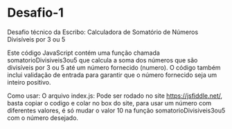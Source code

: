 # Desafio-1
Desafio técnico da Escribo:
Calculadora de Somatório de Números Divisíveis por 3 ou 5



Este código JavaScript contém uma função chamada somatorioDivisiveis3ou5 que calcula a soma dos números que são divisíveis por 3 ou 5 até um número fornecido (numero). O código também inclui validação de entrada para garantir que o número fornecido seja um inteiro positivo.



Como usar:
O arquivo index.js: Pode ser rodado no site https://jsfiddle.net/, basta copiar o codigo e colar no box do site, para usar um número com diferentes valores, é só mudar o valor 10 na função somatorioDivisiveis3ou5 com o número desejado.
